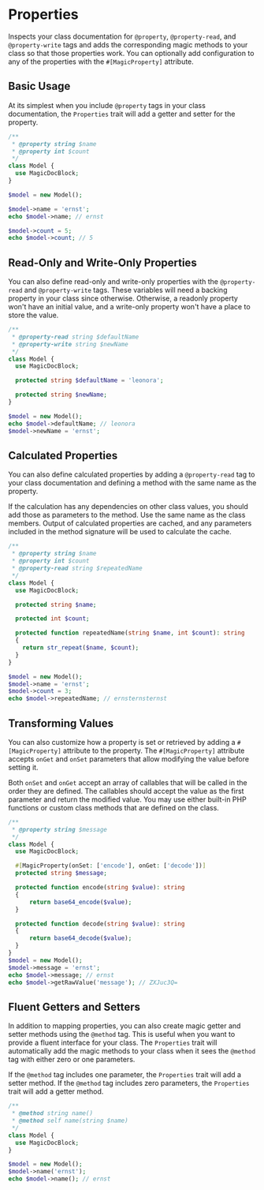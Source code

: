 # Properties

Inspects your class documentation for `@property`, `@property-read`, and `@property-write` tags and adds the corresponding magic methods to your class so that those properties work. You can optionally add configuration to any of the properties with the `#[MagicProperty]` attribute.

## Basic Usage

At its simplest when you include `@property` tags in your class documentation, the `Properties` trait will add a getter and setter for the property.

```php
/**
 * @property string $name
 * @property int $count
 */
class Model {
  use MagicDocBlock;
}

$model = new Model();

$model->name = 'ernst';
echo $model->name; // ernst

$model->count = 5;
echo $model->count; // 5
```

## Read-Only and Write-Only Properties

You can also define read-only and write-only properties with the `@property-read` and `@property-write` tags. These variables will need a backing property in your class since otherwise. Otherwise, a readonly property won't have an initial value, and a write-only property won't have a place to store the value.

```php
/**
 * @property-read string $defaultName
 * @property-write string $newName
 */
class Model {
  use MagicDocBlock;

  protected string $defaultName = 'leonora';

  protected string $newName;
}

$model = new Model();
echo $model->defaultName; // leonora
$model->newName = 'ernst';
```

## Calculated Properties

You can also define calculated properties by adding a `@property-read` tag to your class documentation and defining a method with the same name as the property.

If the calculation has any dependencies on other class values, you should add those as parameters to the method. Use the same name as the class members. Output of calculated properties are cached, and any parameters included in the method signature will be used to calculate the cache.

```php
/**
 * @property string $name
 * @property int $count
 * @property-read string $repeatedName
 */
class Model {
  use MagicDocBlock;

  protected string $name;

  protected int $count;

  protected function repeatedName(string $name, int $count): string
  {
    return str_repeat($name, $count);
  }
}

$model = new Model();
$model->name = 'ernst';
$model->count = 3;
echo $model->repeatedName; // ernsternsternst
```

## Transforming Values

You can also customize how a property is set or retrieved by adding a `#[MagicProperty]` attribute to the property. The `#[MagicProperty]` attribute accepts `onGet` and `onSet` parameters that allow modifying the value before setting it.

Both `onSet` and `onGet` accept an array of callables that will be called in the order they are defined. The callables should accept the value as the first parameter and return the modified value. You may use either built-in PHP functions or custom class methods that are defined on the class.

```php
/**
 * @property string $message
 */
class Model {
  use MagicDocBlock;

  #[MagicProperty(onSet: ['encode'], onGet: ['decode'])]
  protected string $message;

  protected function encode(string $value): string
  {
      return base64_encode($value);
  }

  protected function decode(string $value): string
  {
      return base64_decode($value);
  }
}
$model = new Model();
$model->message = 'ernst';
echo $model->message; // ernst
echo $model->getRawValue('message'); // ZXJuc3Q=
```

## Fluent Getters and Setters

In addition to mapping properties, you can also create magic getter and setter methods using the `@method` tag. This is useful when you want to provide a fluent interface for your class. The `Properties` trait will automatically add the magic methods to your class when it sees the `@method` tag with either zero or one parameters.

If the `@method` tag includes one parameter, the `Properties` trait will add a setter method. If the `@method` tag includes zero parameters, the `Properties` trait will add a getter method.

```php
/**
 * @method string name()
 * @method self name(string $name)
 */
class Model {
  use MagicDocBlock;
}

$model = new Model();
$model->name('ernst');
echo $model->name(); // ernst
```